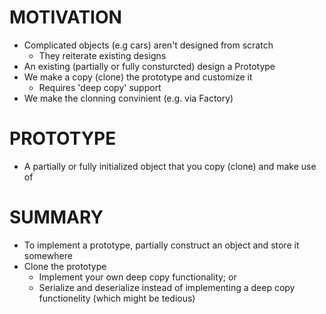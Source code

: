 # MOTIVATION
  - Complicated objects (e.g cars) aren't designed from scratch
    - They reiterate existing designs
  - An existing (partially or fully consturcted) design a
  Prototype
  - We make a copy (clone) the prototype and customize it
    - Requires 'deep copy' support
  - We make the clonning convinient (e.g. via Factory)

# PROTOTYPE
  - A partially or fully initialized object that you copy (clone) and make use of

# SUMMARY
  - To implement a prototype, partially construct an object and
    store it somewhere
  - Clone the prototype
    - Implement your own deep copy functionality; or 
    - Serialize and deserialize instead of implementing a deep copy functionelity (which might be tedious)